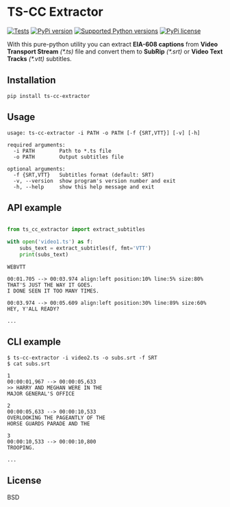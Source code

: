 # TS-CC Extractor
[![Tests](https://github.com/interlark/ts-cc-extractor/actions/workflows/tests.yml/badge.svg)](https://github.com/interlark/ts-cc-extractor/actions/workflows/tests.yml)
[![PyPi version](https://badgen.net/pypi/v/ts-cc-extractor)](https://pypi.org/project/ts-cc-extractor)
[![Supported Python versions](https://badgen.net/pypi/python/ts-cc-extractor)](https://pypi.org/project/ts-cc-extractor)
[![PyPi license](https://badgen.net/pypi/license/ts-cc-extractor)](https://pypi.org/project/ts-cc-extractor)

With this pure-python utility you can extract __EIA-608 captions__ from __Video Transport Stream__ _(*.ts)_ file
and convert them to __SubRip__ _(*.srt)_ or __Video Text Tracks__ _(*.vtt)_ subtitles.


## Installation

```
pip install ts-cc-extractor
```


## Usage

```
usage: ts-cc-extractor -i PATH -o PATH [-f {SRT,VTT}] [-v] [-h]

required arguments:
  -i PATH        Path to *.ts file
  -o PATH        Output subtitles file

optional arguments:
  -f {SRT,VTT}   Subtitles format (default: SRT)
  -v, --version  show program's version number and exit
  -h, --help     show this help message and exit
```


## API example

```python

from ts_cc_extractor import extract_subtitles

with open('video1.ts') as f:
    subs_text = extract_subtitles(f, fmt='VTT')
    print(subs_text)
```
```
WEBVTT

00:01.705 --> 00:03.974 align:left position:10% line:5% size:80%
THAT'S JUST THE WAY IT GOES.
I DONE SEEN IT TOO MANY TIMES.

00:03.974 --> 00:05.609 align:left position:30% line:89% size:60%
HEY, Y'ALL READY?

...
```

## CLI example

```
$ ts-cc-extractor -i video2.ts -o subs.srt -f SRT
$ cat subs.srt
```
```
1
00:00:01,967 --> 00:00:05,633                       
>> HARRY AND MEGHAN WERE IN THE
MAJOR GENERAL'S OFFICE

2
00:00:05,633 --> 00:00:10,533       
OVERLOOKING THE PAGEANTLY OF THE
HORSE GUARDS PARADE AND THE

3
00:00:10,533 --> 00:00:10,800  
TROOPING.

...
```


## License

BSD